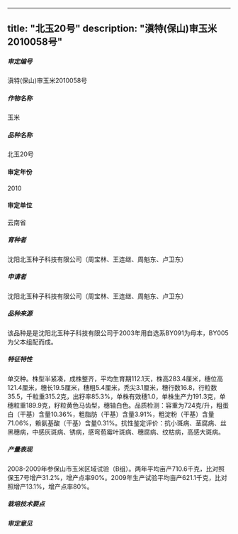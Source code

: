 
---
title: "北玉20号"
description: "滇特(保山)审玉米2010058号"
---
##### 审定编号 
滇特(保山)审玉米2010058号

##### 作物名称
玉米

##### 品种名称
北玉20号

#### 审定年份
2010	

#### 审定单位
云南省

##### 育种者
沈阳北玉种子科技有限公司（周宝林、王连继、周魁东、卢卫东）

##### 申请者
沈阳北玉种子科技有限公司（周宝林、王连继、周魁东、卢卫东）

##### 品种来源
该品种是是沈阳北玉种子科技有限公司于2003年用自选系BY091为母本，BY005为父本组配而成。

##### 特征特性
单交种。株型半紧凑，成株整齐，平均生育期112.1天，株高283.4厘米，穗位高121.4厘米，穗长19.5厘米，穗粗5.4厘米，秃尖3.1厘米，穗行数16.8，行粒数35.5，千粒重315.2克，出籽率85.3%，单株有效穗1.0，单株生产力191.3克，单穗粒重189.9克，籽粒黄色马齿型，穗轴白色。品质检测：容重为724克/升，粗蛋白（干基）含量10.36%，粗脂肪（干基）含量3.91%，粗淀粉（干基）含量71.06%，赖氨基酸（干基）含量0.31%。抗性鉴定评价：抗小斑病、茎腐病、丝黑穗病，中感灰斑病、锈病，感弯苞霉叶斑病、穗腐病、纹枯病，高感大斑病。

##### 产量表现
2008-2009年参保山市玉米区域试验（B组）。两年平均亩产710.6千克，比对照保玉7号增产31.2%，增产点率90%。2009年生产试验平均亩产621.1千克，比对照增产13.1%，增产点率80%。

##### 栽培技术要点


##### 审定意见




